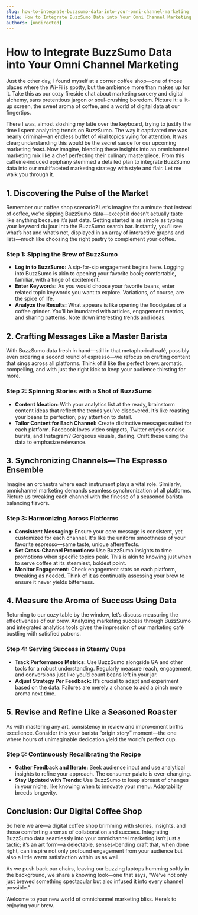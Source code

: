 ```yaml
---
slug: how-to-integrate-buzzsumo-data-into-your-omni-channel-marketing
title: How to Integrate BuzzSumo Data into Your Omni Channel Marketing
authors: [undirected]
---
```



# How to Integrate BuzzSumo Data into Your Omni Channel Marketing

Just the other day, I found myself at a corner coffee shop—one of those places where the Wi-Fi is spotty, but the ambience more than makes up for it. Take this as our cozy fireside chat about marketing sorcery and digital alchemy, sans pretentious jargon or soul-crushing boredom. Picture it: a lit-up screen, the sweet aroma of coffee, and a world of digital data at our fingertips.

There I was, almost sloshing my latte over the keyboard, trying to justify the time I spent analyzing trends on BuzzSumo. The way it captivated me was nearly criminal—an endless buffet of viral topics vying for attention. It was clear; understanding this would be the secret sauce for our upcoming marketing feast. Now imagine, blending these insights into an omnichannel marketing mix like a chef perfecting their culinary masterpiece. From this caffeine-induced epiphany stemmed a detailed plan to integrate BuzzSumo data into our multifaceted marketing strategy with style and flair. Let me walk you through it.

## **1. Discovering the Pulse of the Market**

Remember our coffee shop scenario? Let’s imagine for a minute that instead of coffee, we’re sipping BuzzSumo data—except it doesn’t actually taste like anything because it’s just data. Getting started is as simple as typing your keyword du jour into the BuzzSumo search bar. Instantly, you’ll see what’s hot and what’s not, displayed in an array of interactive graphs and lists—much like choosing the right pastry to complement your coffee.

### **Step 1: Sipping the Brew of BuzzSumo**
- **Log in to BuzzSumo:** A sip-for-sip engagement begins here. Logging into BuzzSumo is akin to opening your favorite book; comfortable, familiar, with a tinge of excitement.
- **Enter Keywords:** As you would choose your favorite beans, enter related topic keywords you want to explore. Variations, of course, are the spice of life.
- **Analyze the Results:** What appears is like opening the floodgates of a coffee grinder. You’ll be inundated with articles, engagement metrics, and sharing patterns. Note down interesting trends and ideas.

## **2. Crafting Messages Like a Master Barista**

With BuzzSumo data fresh in hand—still in that metaphorical café, possibly even ordering a second round of espresso—we refocus on crafting content that sings across all platforms. Think of it like the perfect brew: aromatic, compelling, and with just the right kick to keep your audience thirsting for more.

### **Step 2: Spinning Stories with a Shot of BuzzSumo**
- **Content Ideation**: With your analytics list at the ready, brainstorm content ideas that reflect the trends you’ve discovered. It’s like roasting your beans to perfection; pay attention to detail.
- **Tailor Content for Each Channel:** Create distinctive messages suited for each platform. Facebook loves video snippets, Twitter enjoys concise bursts, and Instagram? Gorgeous visuals, darling. Craft these using the data to emphasize relevance.

## **3. Synchronizing Channels—The Espresso Ensemble**

Imagine an orchestra where each instrument plays a vital role. Similarly, omnichannel marketing demands seamless synchronization of all platforms. Picture us tweaking each channel with the finesse of a seasoned barista balancing flavors.

### **Step 3: Harmonizing Across Platforms**
- **Consistent Messaging:** Ensure your core message is consistent, yet customized for each channel. It's like the uniform smoothness of your favorite espresso—same taste, unique aftereffects.
- **Set Cross-Channel Promotions:** Use BuzzSumo insights to time promotions when specific topics peak. This is akin to knowing just when to serve coffee at its steamiest, boldest point.
- **Monitor Engagement:** Check engagement stats on each platform, tweaking as needed. Think of it as continually assessing your brew to ensure it never yields bitterness.

## **4. Measure the Aroma of Success Using Data**

Returning to our cozy table by the window, let’s discuss measuring the effectiveness of our brew. Analyzing marketing success through BuzzSumo and integrated analytics tools gives the impression of our marketing café bustling with satisfied patrons.

### **Step 4: Serving Success in Steamy Cups**
- **Track Performance Metrics:** Use BuzzSumo alongside GA and other tools for a robust understanding. Regularly measure reach, engagement, and conversions just like you’d count beans left in your jar.
- **Adjust Strategy Per Feedback:** It’s crucial to adapt and experiment based on the data. Failures are merely a chance to add a pinch more aroma next time.

## **5. Revise and Refine Like a Seasoned Roaster**

As with mastering any art, consistency in review and improvement births excellence. Consider this your barista “origin story” moment—the one where hours of unimaginable dedication yield the world’s perfect cup.

### **Step 5: Continuously Recalibrating the Recipe**
- **Gather Feedback and Iterate:** Seek audience input and use analytical insights to refine your approach. The consumer palate is ever-changing.
- **Stay Updated with Trends:** Use BuzzSumo to keep abreast of changes in your niche, like knowing when to innovate your menu. Adaptability breeds longevity.

## **Conclusion: Our Digital Coffee Shop**

So here we are—a digital coffee shop brimming with stories, insights, and those comforting aromas of collaboration and success. Integrating BuzzSumo data seamlessly into your omnichannel marketing isn’t just a tactic; it’s an art form—a delectable, senses-bending craft that, when done right, can inspire not only profound engagement from your audience but also a little warm satisfaction within us as well. 

As we push back our chairs, leaving our buzzing laptops humming softly in the background, we share a knowing look—one that says, "We’ve not only just brewed something spectacular but also infused it into every channel possible."

Welcome to your new world of omnichannel marketing bliss. Here’s to enjoying your brew.